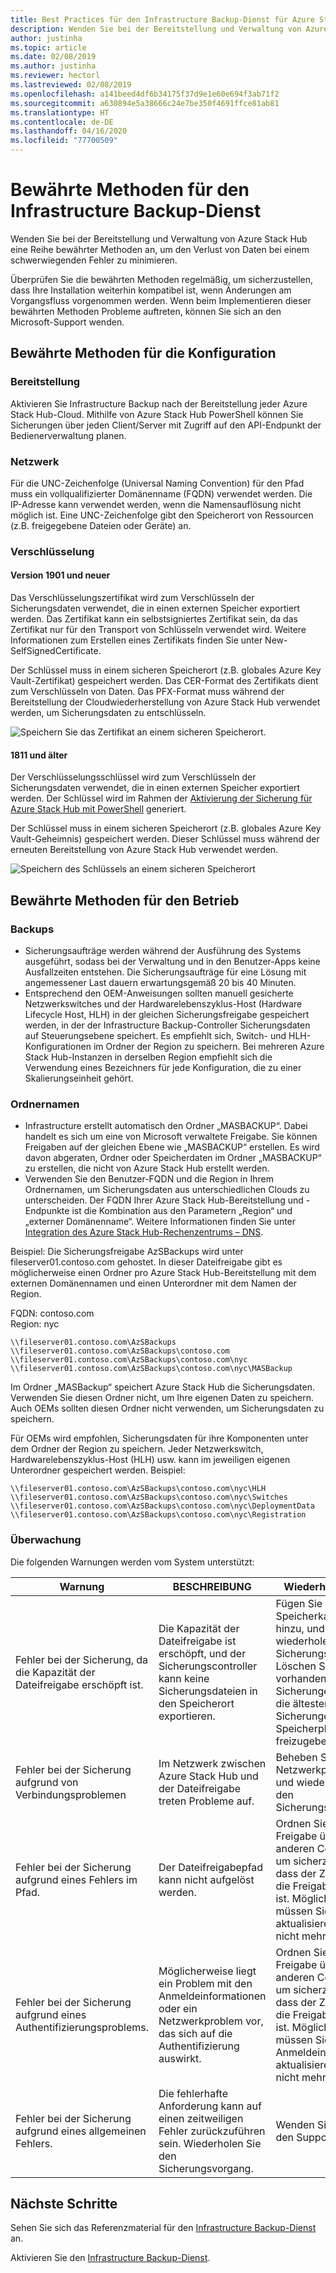 ```yaml
---
title: Best Practices für den Infrastructure Backup-Dienst für Azure Stack Hub
description: Wenden Sie bei der Bereitstellung und Verwaltung von Azure Stack Hub eine Reihe bewährter Methoden an, um den Verlust von Daten bei einem schwerwiegenden Fehler zu minimieren.
author: justinha
ms.topic: article
ms.date: 02/08/2019
ms.author: justinha
ms.reviewer: hectorl
ms.lastreviewed: 02/08/2019
ms.openlocfilehash: a141beed4df6b34175f37d9e1e60e694f3ab71f2
ms.sourcegitcommit: a630894e5a38666c24e7be350f4691ffce81ab81
ms.translationtype: HT
ms.contentlocale: de-DE
ms.lasthandoff: 04/16/2020
ms.locfileid: "77700509"
---
```

# <a name="infrastructure-backup-service-best-practices"></a>Bewährte Methoden für den Infrastructure Backup-Dienst

Wenden Sie bei der Bereitstellung und Verwaltung von Azure Stack Hub eine Reihe bewährter Methoden an, um den Verlust von Daten bei einem schwerwiegenden Fehler zu minimieren.

Überprüfen Sie die bewährten Methoden regelmäßig, um sicherzustellen, dass Ihre Installation weiterhin kompatibel ist, wenn Änderungen am Vorgangsfluss vorgenommen werden. Wenn beim Implementieren dieser bewährten Methoden Probleme auftreten, können Sie sich an den Microsoft-Support wenden.

## <a name="configuration-best-practices"></a>Bewährte Methoden für die Konfiguration

### <a name="deployment"></a>Bereitstellung

Aktivieren Sie Infrastructure Backup nach der Bereitstellung jeder Azure Stack Hub-Cloud. Mithilfe von Azure Stack Hub PowerShell können Sie Sicherungen über jeden Client/Server mit Zugriff auf den API-Endpunkt der Bedienerverwaltung planen.

### <a name="networking"></a>Netzwerk

Für die UNC-Zeichenfolge (Universal Naming Convention) für den Pfad muss ein vollqualifizierter Domänenname (FQDN) verwendet werden. Die IP-Adresse kann verwendet werden, wenn die Namensauflösung nicht möglich ist. Eine UNC-Zeichenfolge gibt den Speicherort von Ressourcen (z.B. freigegebene Dateien oder Geräte) an.

### <a name="encryption"></a>Verschlüsselung

#### <a name="version-1901-and-newer"></a>Version 1901 und neuer

Das Verschlüsselungszertifikat wird zum Verschlüsseln der Sicherungsdaten verwendet, die in einen externen Speicher exportiert werden. Das Zertifikat kann ein selbstsigniertes Zertifikat sein, da das Zertifikat nur für den Transport von Schlüsseln verwendet wird. Weitere Informationen zum Erstellen eines Zertifikats finden Sie unter New-SelfSignedCertificate.
  
Der Schlüssel muss in einem sicheren Speicherort (z.B. globales Azure Key Vault-Zertifikat) gespeichert werden. Das CER-Format des Zertifikats dient zum Verschlüsseln von Daten. Das PFX-Format muss während der Bereitstellung der Cloudwiederherstellung von Azure Stack Hub verwendet werden, um Sicherungsdaten zu entschlüsseln.

![Speichern Sie das Zertifikat an einem sicheren Speicherort.](media/azure-stack-backup/azure-stack-backup-encryption-store-cert.png)

#### <a name="1811-and-older"></a>1811 und älter

Der Verschlüsselungsschlüssel wird zum Verschlüsseln der Sicherungsdaten verwendet, die in einen externen Speicher exportiert werden. Der Schlüssel wird im Rahmen der [Aktivierung der Sicherung für Azure Stack Hub mit PowerShell](azure-stack-backup-enable-backup-powershell.md) generiert.

Der Schlüssel muss in einem sicheren Speicherort (z.B. globales Azure Key Vault-Geheimnis) gespeichert werden. Dieser Schlüssel muss während der erneuten Bereitstellung von Azure Stack Hub verwendet werden.

![Speichern des Schlüssels an einem sicheren Speicherort](media/azure-stack-backup/azure-stack-backup-encryption2.png)

## <a name="operational-best-practices"></a>Bewährte Methoden für den Betrieb

### <a name="backups"></a>Backups

 - Sicherungsaufträge werden während der Ausführung des Systems ausgeführt, sodass bei der Verwaltung und in den Benutzer-Apps keine Ausfallzeiten entstehen. Die Sicherungsaufträge für eine Lösung mit angemessener Last dauern erwartungsgemäß 20 bis 40 Minuten.
 - Entsprechend den OEM-Anweisungen sollten manuell gesicherte Netzwerkswitches und der Hardwarelebenszyklus-Host (Hardware Lifecycle Host, HLH) in der gleichen Sicherungsfreigabe gespeichert werden, in der der Infrastructure Backup-Controller Sicherungsdaten auf Steuerungsebene speichert. Es empfiehlt sich, Switch- und HLH-Konfigurationen im Ordner der Region zu speichern. Bei mehreren Azure Stack Hub-Instanzen in derselben Region empfiehlt sich die Verwendung eines Bezeichners für jede Konfiguration, die zu einer Skalierungseinheit gehört.

### <a name="folder-names"></a>Ordnernamen

 - Infrastructure erstellt automatisch den Ordner „MASBACKUP“. Dabei handelt es sich um eine von Microsoft verwaltete Freigabe. Sie können Freigaben auf der gleichen Ebene wie „MASBACKUP“ erstellen. Es wird davon abgeraten, Ordner oder Speicherdaten im Ordner „MASBACKUP“ zu erstellen, die nicht von Azure Stack Hub erstellt werden.
 -  Verwenden Sie den Benutzer-FQDN und die Region in Ihrem Ordnernamen, um Sicherungsdaten aus unterschiedlichen Clouds zu unterscheiden. Der FQDN Ihrer Azure Stack Hub-Bereitstellung und -Endpunkte ist die Kombination aus den Parametern „Region“ und „externer Domänenname“. Weitere Informationen finden Sie unter [Integration des Azure Stack Hub-Rechenzentrums – DNS](azure-stack-integrate-dns.md).

Beispiel: Die Sicherungsfreigabe AzSBackups wird unter fileserver01.contoso.com gehostet. In dieser Dateifreigabe gibt es möglicherweise einen Ordner pro Azure Stack Hub-Bereitstellung mit dem externen Domänennamen und einen Unterordner mit dem Namen der Region.

FQDN: contoso.com  
Region: nyc


    \\fileserver01.contoso.com\AzSBackups
    \\fileserver01.contoso.com\AzSBackups\contoso.com
    \\fileserver01.contoso.com\AzSBackups\contoso.com\nyc
    \\fileserver01.contoso.com\AzSBackups\contoso.com\nyc\MASBackup

Im Ordner „MASBackup“ speichert Azure Stack Hub die Sicherungsdaten. Verwenden Sie diesen Ordner nicht, um Ihre eigenen Daten zu speichern. Auch OEMs sollten diesen Ordner nicht verwenden, um Sicherungsdaten zu speichern.

Für OEMs wird empfohlen, Sicherungsdaten für ihre Komponenten unter dem Ordner der Region zu speichern. Jeder Netzwerkswitch, Hardwarelebenszyklus-Host (HLH) usw. kann im jeweiligen eigenen Unterordner gespeichert werden. Beispiel:

    \\fileserver01.contoso.com\AzSBackups\contoso.com\nyc\HLH
    \\fileserver01.contoso.com\AzSBackups\contoso.com\nyc\Switches
    \\fileserver01.contoso.com\AzSBackups\contoso.com\nyc\DeploymentData
    \\fileserver01.contoso.com\AzSBackups\contoso.com\nyc\Registration

### <a name="monitoring"></a>Überwachung

Die folgenden Warnungen werden vom System unterstützt:

| Warnung                                                   | BESCHREIBUNG                                                                                     | Wiederherstellung                                                                                                                                |
|---------------------------------------------------------|-------------------------------------------------------------------------------------------------|--------------------------------------------------------------------------------------------------------------------------------------------|
| Fehler bei der Sicherung, da die Kapazität der Dateifreigabe erschöpft ist. | Die Kapazität der Dateifreigabe ist erschöpft, und der Sicherungscontroller kann keine Sicherungsdateien in den Speicherort exportieren. | Fügen Sie zusätzliche Speicherkapazität hinzu, und wiederholen Sie den Sicherungsvorgang. Löschen Sie vorhandene Sicherungen (zuerst die ältesten Sicherungen), um Speicherplatz freizugeben.                    |
| Fehler bei der Sicherung aufgrund von Verbindungsproblemen             | Im Netzwerk zwischen Azure Stack Hub und der Dateifreigabe treten Probleme auf.                          | Beheben Sie das Netzwerkproblem, und wiederholen Sie den Sicherungsvorgang.                                                                                            |
| Fehler bei der Sicherung aufgrund eines Fehlers im Pfad.                | Der Dateifreigabepfad kann nicht aufgelöst werden.                                                          | Ordnen Sie die Freigabe über einen anderen Computer zu, um sicherzustellen, dass der Zugriff auf die Freigabe möglich ist. Möglicherweise müssen Sie den Pfad aktualisieren, wenn er nicht mehr gültig ist.       |
| Fehler bei der Sicherung aufgrund eines Authentifizierungsproblems.               | Möglicherweise liegt ein Problem mit den Anmeldeinformationen oder ein Netzwerkproblem vor, das sich auf die Authentifizierung auswirkt.    | Ordnen Sie die Freigabe über einen anderen Computer zu, um sicherzustellen, dass der Zugriff auf die Freigabe möglich ist. Möglicherweise müssen Sie die Anmeldeinformationen aktualisieren, wenn sie nicht mehr gültig sind. |
| Fehler bei der Sicherung aufgrund eines allgemeinen Fehlers.                    | Die fehlerhafte Anforderung kann auf einen zeitweiligen Fehler zurückzuführen sein. Wiederholen Sie den Sicherungsvorgang.                    | Wenden Sie sich an den Support.                                                                                                                               |

## <a name="next-steps"></a>Nächste Schritte

Sehen Sie sich das Referenzmaterial für den [Infrastructure Backup-Dienst](azure-stack-backup-reference.md) an.

Aktivieren Sie den [Infrastructure Backup-Dienst](azure-stack-backup-enable-backup-console.md).
